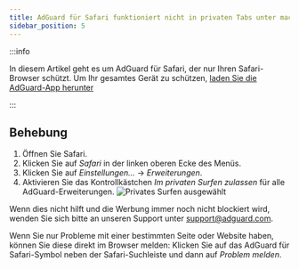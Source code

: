 ```yaml
---
title: AdGuard für Safari funktioniert nicht in privaten Tabs unter macOS Sonoma
sidebar_position: 5
---
```


:::info

In diesem Artikel geht es um AdGuard für Safari, der nur Ihren Safari-Browser schützt. Um Ihr gesamtes Gerät zu schützen, [laden Sie die AdGuard-App herunter](https://agrd.io/download-kb-adblock)

:::

## Behebung

1. Öffnen Sie Safari.
2. Klicken Sie auf _Safari_ in der linken oberen Ecke des Menüs.
3. Klicken Sie auf _Einstellungen…_ → _Erweiterungen_.
4. Aktivieren Sie das Kontrollkästchen _Im privaten Surfen zulassen_ für alle AdGuard-Erweiterungen.
    ![Privates Surfen ausgewählt](https://cdn.adtidy.org/content/Kb/ad_blocker/safari/adg-safari-sonoma-private.png)

Wenn dies nicht hilft und die Werbung immer noch nicht blockiert wird, wenden Sie sich bitte an unseren Support unter support@adguard.com.

Wenn Sie nur Probleme mit einer bestimmten Seite oder Website haben, können Sie diese direkt im Browser melden: Klicken Sie auf das AdGuard für Safari-Symbol neben der Safari-Suchleiste und dann auf _Problem melden_.
